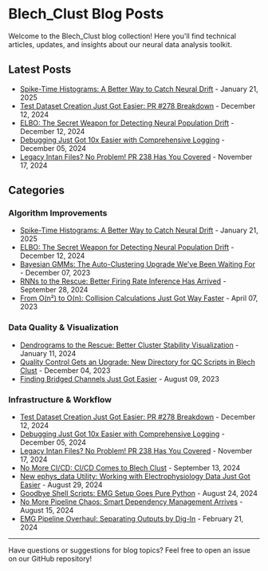 # Blech_Clust Blog Posts

Welcome to the Blech_Clust blog collection! Here you'll find technical articles, updates, and insights about our neural data analysis toolkit.

## Latest Posts

- [Spike-Time Histograms: A Better Way to Catch Neural Drift](blech_clust_315.md) - January 21, 2025
- [Test Dataset Creation Just Got Easier: PR #278 Breakdown](blech_clust_282.md) - December 12, 2024
- [ELBO: The Secret Weapon for Detecting Neural Population Drift](blech_clust_281.md) - December 12, 2024
- [Debugging Just Got 10x Easier with Comprehensive Logging](blech_clust_266.md) - December 05, 2024
- [Legacy Intan Files? No Problem! PR 238 Has You Covered](blech_clust_240.md) - November 17, 2024

## Categories

### Algorithm Improvements
- [Spike-Time Histograms: A Better Way to Catch Neural Drift](blech_clust_315.md) - January 21, 2025
- [ELBO: The Secret Weapon for Detecting Neural Population Drift](blech_clust_281.md) - December 12, 2024
- [Bayesian GMMs: The Auto-Clustering Upgrade We've Been Waiting For](blech_clust_127.md) - December 07, 2023
- [RNNs to the Rescue: Better Firing Rate Inference Has Arrived](blech_clust_226.md) - September 28, 2024
- [From O(n²) to O(n): Collision Calculations Just Got Way Faster](blech_clust_64.md) - April 07, 2023

### Data Quality & Visualization
- [Dendrograms to the Rescue: Better Cluster Stability Visualization](blech_clust_138.md) - January 11, 2024
- [Quality Control Gets an Upgrade: New Directory for QC Scripts in Blech Clust](blech_clust_125.md) - December 04, 2023
- [Finding Bridged Channels Just Got Easier](blech_clust_86.md) - August 09, 2023

### Infrastructure & Workflow
- [Test Dataset Creation Just Got Easier: PR #278 Breakdown](blech_clust_282.md) - December 12, 2024
- [Debugging Just Got 10x Easier with Comprehensive Logging](blech_clust_266.md) - December 05, 2024
- [Legacy Intan Files? No Problem! PR 238 Has You Covered](blech_clust_240.md) - November 17, 2024
- [No More CI/CD: CI/CD Comes to Blech Clust](blech_clust_224.md) - September 13, 2024
- [New ephys_data Utility: Working with Electrophysiology Data Just Got Easier](blech_clust_215.md) - August 29, 2024
- [Goodbye Shell Scripts: EMG Setup Goes Pure Python](blech_clust_211.md) - August 24, 2024
- [No More Pipeline Chaos: Smart Dependency Management Arrives](blech_clust_204.md) - August 15, 2024
- [EMG Pipeline Overhaul: Separating Outputs by Dig-In](blech_clust_153.md) - February 21, 2024

---

Have questions or suggestions for blog topics? Feel free to open an issue on our GitHub repository!
